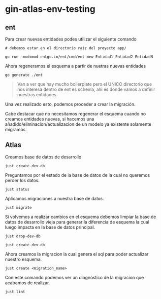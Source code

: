 # gin-atlas-env-testing

## ent

Para crear nuevas entidades podes utilizar el siguiente comando

```Shell
# debemos estar en el directorio raiz del proyecto app/

go run -mod=mod entgo.io/ent/cmd/ent new Entidad1 Entidad2 EntidadN
```

Ahora regeneramos el esquema a partir de nuetras nuevas entidades

```Shell
go generate ./ent
```

> Van a ver que hay mucho boilerplate pero el UNICO directorio que nos interesa dentro de ent es schema, ahi es donde vamos a definir nuestras entidades.

Una vez realizado esto, podemos proceder a crear la migración.

Cabe destacar que no necesitamos regenerar el esquema cuando no creamos entidades nuevas, si hacemos una añadido/eliminacion/actualizacion de un modelo ya existente solamente migramos.

## Atlas

Creamos base de datos de desarrollo

```Shell
just create-dev-db
```

Preguntamos por el estado de la base de datos de la cual no queremos perder los datos.

```Shell
just status
```

Aplicamos migraciones a nuestra base de datos.

```Shell
just migrate
```

Si volvemos a realizar cambios en el esquema debemos limpiar la base de datos de desarrollo vieja para generar la diferencia de esquema la cual luego impacta en la base de datos principal.

```Shell
just drop-dev-db

just create-dev-db
```

Ahora creamos la migracion la cual genera el sql para poder actualizar nuestro esquema.

```Shell
just create <migration_name>
```

Con este comando podemos ver un diagnóstico de la migracion que acabamos de realizar.

```Shell
just lint
```

